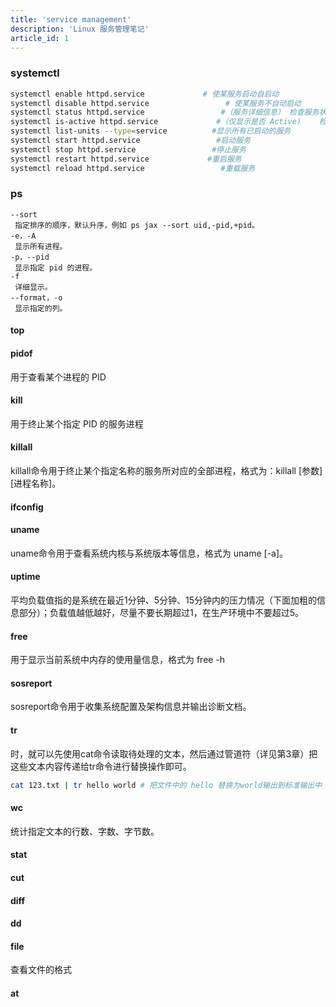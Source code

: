 ```yaml
---
title: 'service management'
description: 'Linux 服务管理笔记'
article_id: 1
---
```




### systemctl

```bash
systemctl enable httpd.service             # 使某服务启动自启动
systemctl disable httpd.service                 # 使某服务不自动启动
systemctl status httpd.service                 #（服务详细信息） 检查服务状态    
systemctl is-active httpd.service             #（仅显示是否 Active)    检查服务状态    
systemctl list-units --type=service          #显示所有已启动的服务
systemctl start httpd.service                 #启动服务
systemctl stop httpd.service                 #停止服务
systemctl restart httpd.service             #重启服务
systemctl reload httpd.service                 #重载服务    
```

### ps

```
--sort
 指定排序的顺序，默认升序，例如 ps jax --sort uid,-pid,+pid。
-e，-A
 显示所有进程。
-p，--pid
 显示指定 pid 的进程。
-f
 详细显示。
--format，-o
 显示指定的列。
```

#### top

#### pidof

用于查看某个进程的 PID

#### kill

用于终止某个指定 PID 的服务进程

#### killall

killall命令用于终止某个指定名称的服务所对应的全部进程，格式为：killall \[参数\] \[进程名称\]。

#### ifconfig

#### uname

uname命令用于查看系统内核与系统版本等信息，格式为 uname \[-a\]。

#### uptime

平均负载值指的是系统在最近1分钟、5分钟、15分钟内的压力情况（下面加粗的信息部分）；负载值越低越好，尽量不要长期超过1，在生产环境中不要超过5。

#### free

用于显示当前系统中内存的使用量信息，格式为 free -h

#### sosreport

sosreport命令用于收集系统配置及架构信息并输出诊断文档。

#### tr

时，就可以先使用cat命令读取待处理的文本，然后通过管道符（详见第3章）把这些文本内容传递给tr命令进行替换操作即可。

```bash
cat 123.txt | tr hello world # 把文件中的 hello 替换为world输出到标准输出中
```

#### wc

统计指定文本的行数、字数、字节数。

#### stat

#### cut

#### diff

#### dd

#### file

查看文件的格式

#### at
